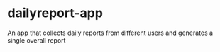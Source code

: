 # dailyreport-app
An app that collects daily reports from different users and generates a single overall report
